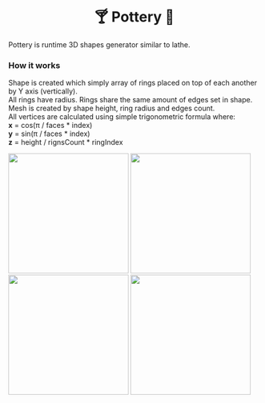 <h1 align="center">🍸 Pottery 🍷</h1>

Pottery is runtime 3D shapes generator similar to lathe.  

### How it works
Shape is created which simply array of rings placed on top of each another by Y axis (vertically).  
All rings have radius. Rings share the same amount of edges set in shape.  
Mesh is created by shape height, ring radius and edges count.  
All vertices are calculated using simple trigonometric formula where:  
**x** = cos(π / faces * index)  
**y** = sin(π / faces * index)  
**z** = height / rignsCount * ringIndex

<p>
<img src="https://user-images.githubusercontent.com/14846427/124443152-1bff3b80-dd86-11eb-95b3-d9c81fc71a26.png" height=240>
<img src="https://user-images.githubusercontent.com/14846427/124443204-27526700-dd86-11eb-920a-2bc6ed9f2142.png" height=240>
<br><img src="https://user-images.githubusercontent.com/14846427/124443437-59fc5f80-dd86-11eb-9ffb-8ed52747843b.png" height=240>
<img src="https://user-images.githubusercontent.com/14846427/124443493-65e82180-dd86-11eb-8a85-478b21055ca3.gif" height=240>
</p>